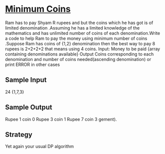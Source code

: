 # [Minimum Coins](http://www.hackerearth.com/problem/algorithm/minimum-coins/)

Ram has to pay Shyam R rupees and but the coins which he has got is of limited denomination .Assuming he has a limited knowledge of the mathematics and has unlimited number of coins of each denomination.Write a code to help Ram to pay the money using minimum number of coins .Suppose Ram has coins of {1,2} denomination then the best way to pay 8 rupees is 2+2+2+2 that means using 4 coins. Input: Money to be paid {array containing denominations available} Output Coins corresponding to each denomination and number of coins needed(ascending denomination) or print ERROR in other cases

## Sample Input
24
{1,7,3}

## Sample Output
Rupee 1 coin 0
Rupee 3 coin 1
Rupee 7 coin 3
gement).

## Strategy

Yet again your usual DP algorithm